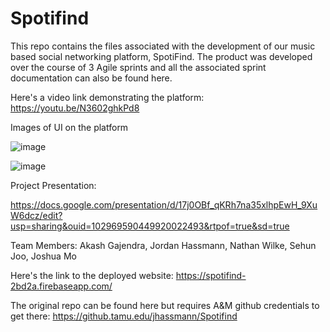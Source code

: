 # Spotifind

This repo contains the files associated with the development of our music based social networking platform, SpotiFind. The product was developed over the course of 3 Agile sprints and all the associated sprint documentation can also be found here.

Here's a video link demonstrating the platform: https://youtu.be/N3602ghkPd8

Images of UI on the platform

![image](https://user-images.githubusercontent.com/55374010/197074112-365fe0da-85b0-48f8-adde-8176ed331c9d.png)

![image](https://user-images.githubusercontent.com/55374010/197074935-5d32b0e6-5b9b-47f0-aaa7-a269050e8bb8.png)

Project Presentation: 

https://docs.google.com/presentation/d/17j0OBf_qKRh7na35xlhpEwH_9XuW6dcz/edit?usp=sharing&ouid=102969590449920022493&rtpof=true&sd=true

Team Members: Akash Gajendra, Jordan Hassmann, Nathan Wilke, Sehun Joo, Joshua Mo 

Here's the link to the deployed website: https://spotifind-2bd2a.firebaseapp.com/

The original repo can be found here but requires A&M github credentials to get there:
https://github.tamu.edu/jhassmann/Spotifind
